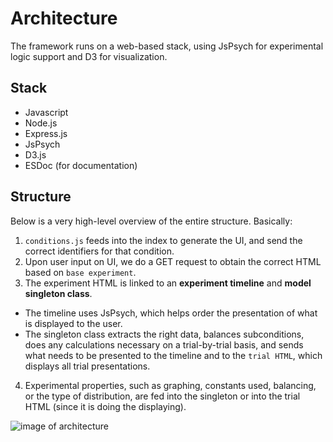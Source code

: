 # Architecture

The framework runs on a web-based stack, using JsPsych for experimental logic support and D3 for visualization.

## Stack

- Javascript
- Node.js
- Express.js
- JsPsych
- D3.js
- ESDoc (for documentation)

## Structure

Below is a very high-level overview of the entire structure. Basically:

1. `conditions.js` feeds into the index to generate the UI, and send the correct identifiers for that condition.
2. Upon user input on UI, we do a GET request to obtain the correct HTML based on `base experiment`. 
3. The experiment HTML is linked to an **experiment timeline** and **model singleton class**. 
  - The timeline uses JsPsych, which helps order the presentation of what is displayed to the user.
  - The singleton class extracts the right data, balances subconditions, does any calculations necessary on a trial-by-trial basis, and sends what needs to be presented to the timeline and to the `trial HTML`, which displays all trial presentations.
4. Experimental properties, such as graphing, constants used, balancing, or the type of distribution, are fed into the singleton or into the trial HTML (since it is doing the displaying).

![image of architecture](/VCL-Web-Framework/manual/img/architecture.png)
